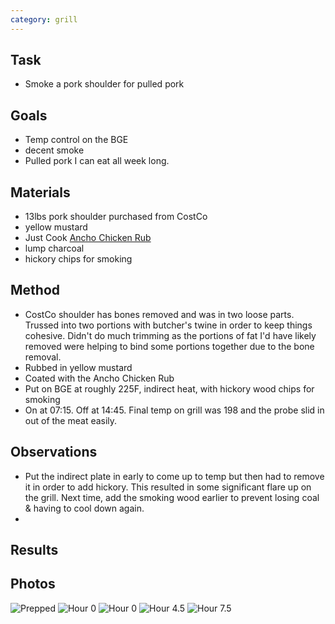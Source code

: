 ```yaml
---
category: grill
---
```


## Task
- Smoke a pork shoulder for pulled pork

## Goals
- Temp control on the BGE
- decent smoke
- Pulled pork I can eat all week long.

## Materials
- 13lbs pork shoulder purchased from CostCo
- yellow mustard
- Just Cook [Ancho Chicken Rub](https://justcookfoods.com/product/ancho-chicken/)
- lump charcoal
- hickory chips for smoking

## Method
- CostCo shoulder has bones removed and was in two loose parts. Trussed into two portions with
butcher's twine in order to keep things cohesive. Didn't do much trimming as the portions of fat I'd
have likely removed were helping to bind some portions together due to the bone removal.
- Rubbed in yellow mustard
- Coated with the Ancho Chicken Rub
- Put on BGE at roughly 225F, indirect heat, with hickory wood chips for smoking
- On at 07:15.  Off at 14:45.  Final temp on grill was 198 and the probe slid in out of the meat
easily.

## Observations
- Put the indirect plate in early to come up to temp but then had to remove it in order to add
hickory. This resulted in some significant flare up on the grill. Next time, add the smoking wood
earlier to prevent losing coal & having to cool down again.
-  

## Results


## Photos
![Prepped](https://s3-us-west-2.amazonaws.com/ghtns-images/2018-04-04-00.JPG)
![Hour 0](https://s3-us-west-2.amazonaws.com/ghtns-images/2018-04-04-01.JPG)
![Hour 0](https://s3-us-west-2.amazonaws.com/ghtns-images/2018-04-04-02.JPG)
![Hour 4.5](https://s3-us-west-2.amazonaws.com/ghtns-images/2018-04-04-03.JPG)
![Hour 7.5](https://s3-us-west-2.amazonaws.com/ghtns-images/2018-04-04-04.JPG)
